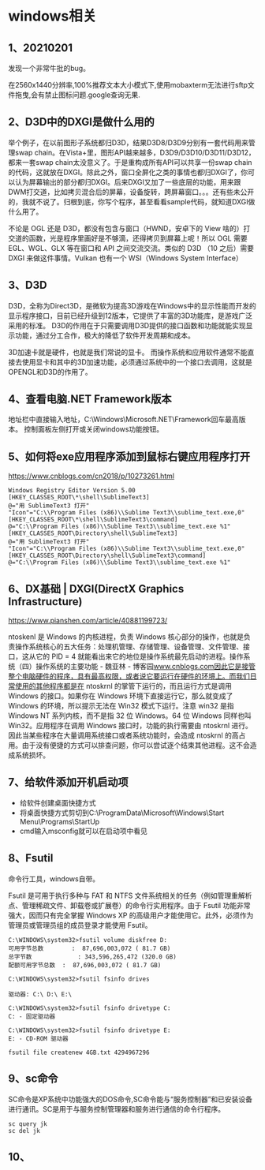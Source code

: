 # windows相关

## 1、20210201
发现一个非常牛批的bug。

在2560x1440分辨率,100%推荐文本大小模式下,使用mobaxterm无法进行sftp文件拖曳,会有禁止图标问题.google查询无果.

## 2、D3D中的DXGI是做什么用的
举个例子，在以前图形子系统都归D3D，结果D3D8/D3D9分别有一套代码用来管理swap chain。在Vista+里，图形API越来越多，D3D9/D3D10/D3D11/D3D12，都来一套swap chain太没意义了。于是重构成所有API可以共享一份swap chain的代码，这就放在DXGI。除此之外，窗口全屏化之类的事情也都归DXGI了，你可以认为屏幕输出的部分都归DXGI。后来DXGI又加了一些底层的功能，用来跟DWM打交道，比如拷贝混合后的屏幕，设备旋转，跨屏幕窗口。。。还有些未公开的，我就不说了。归根到底，你写个程序，甚至看看sample代码，就知道DXGI做什么用了。

不论是 OGL 还是 D3D，都没有包含与窗口（HWND，安卓下的 View 啥的）打交道的函数，光是程序里画好是不够滴，还得拷贝到屏幕上呢！所以 OGL 需要 EGL、WGL、GLX 等在窗口和 API 之间交流交流。类似的 D3D （10 之后）需要 DXGI 来做这件事情。Vulkan 也有一个 WSI（Windows System Interface）

## 3、D3D
D3D，全称为Direct3D，是微软为提高3D游戏在Windows中的显示性能而开发的显示程序接口，目前已经升级到12版本，它提供了丰富的3D功能库，是游戏广泛采用的标准。
D3D的作用在于只需要调用D3D提供的接口函数和功能就能实现显示功能，通过分工合作，极大的降低了软件开发周期和成本。

3D加速卡就是硬件，也就是我们常说的显卡。
而操作系统和应用软件通常不能直接去使用显卡和其中的3D加速功能，必须通过系统中的一个接口去调用，这就是OPENGL和D3D的作用了。

## 4、查看电脑.NET Framework版本
地址栏中直接输入地址，C:\Windows\Microsoft.NET\Framework回车最高版本。
控制面板左侧打开或关闭windows功能按钮。

## 5、如何将exe应用程序添加到鼠标右键应用程序打开
https://www.cnblogs.com/cn2018/p/10273261.html
```sublime_addright.reg
Windows Registry Editor Version 5.00
[HKEY_CLASSES_ROOT\*\shell\SublimeText3]
@="用 SublimeText3 打开"
"Icon"="C:\\Program Files (x86)\\Sublime Text3\\sublime_text.exe,0"
[HKEY_CLASSES_ROOT\*\shell\SublimeText3\command]
@="C:\\Program Files (x86)\\Sublime Text3\\sublime_text.exe %1"
[HKEY_CLASSES_ROOT\Directory\shell\SublimeText3]
@="用 SublimeText3 打开"
"Icon"="C:\\Program Files (x86)\\Sublime Text3\\sublime_text.exe,0"
[HKEY_CLASSES_ROOT\Directory\shell\SublimeText3\command]
@="C:\\Program Files (x86)\\Sublime Text3\\sublime_text.exe %1"
```

## 6、DX基础 | DXGI(DirectX Graphics Infrastructure)
https://www.pianshen.com/article/40881199723/

ntoskenl 是 Windows 的内核进程，负责 Windows 核心部分的操作，也就是负责操作系统核心的五大任务：处理机管理、存储管理、设备管理、文件管理、接口，这从它的 PID = 4 就能看出来它的地位是操作系统最先启动的进程。操作系统（四）操作系统的主要功能 - 魏亚林 - 博客园​www.cnblogs.com因此它是接管整个电脑硬件的程序，具有最高权限，或者说它要运行在硬件的环境上。而我们日常使用的其他程序都是在 ntoskrnl 的掌管下运行的，而且运行方式是调用 Windows 的接口。如果你在 Windows 环境下直接运行它，那么就变成了 Windows 的环境，所以提示无法在 Win32 模式下运行。注意 win32 是指 Windows NT 系列内核，而不是指 32 位 Windows。64 位 Windows 同样也叫 Win32。应用程序在调用 Windows 接口时，功能的执行需要由 ntoskrnl 进行。因此当某些程序在大量调用系统接口或者系统功能时，会造成 ntoskrnl 的高占用。由于没有便捷的方式可以排查问题，你可以尝试逐个结束其他进程。这不会造成系统损坏。

## 7、给软件添加开机启动项
- 给软件创建桌面快捷方式
- 将桌面快捷方式剪切到C:\ProgramData\Microsoft\Windows\Start Menu\Programs\StartUp
- cmd输入msconfig就可以在启动项中看见

## 8、Fsutil 
命令行工具，windows自带。

Fsutil 是可用于执行多种与 FAT 和 NTFS 文件系统相关的任务（例如管理重解析点、管理稀疏文件、卸载卷或扩展卷）的命令行实用程序。由于 Fsutil 功能非常强大，因而只有完全掌握 Windows XP 的高级用户才能使用它。此外，必须作为管理员或管理员组的成员登录才能使用 Fsutil。
```
C:\WINDOWS\system32>fsutil volume diskfree D:
可用字节总数        :  87,696,003,072 ( 81.7 GB)
总字节数             : 343,596,265,472 (320.0 GB)
配额可用字节总数  :  87,696,003,072 ( 81.7 GB)

C:\WINDOWS\system32>fsutil fsinfo drives

驱动器: C:\ D:\ E:\

C:\WINDOWS\system32>fsutil fsinfo drivetype C:
C: - 固定驱动器

C:\WINDOWS\system32>fsutil fsinfo drivetype E:
E: - CD-ROM 驱动器

fsutil file createnew 4GB.txt 4294967296‬
```

## 9、sc命令
SC命令是XP系统中功能强大的DOS命令,SC命令能与“服务控制器”和已安装设备进行通讯。SC是用于与服务控制管理器和服务进行通信的命令行程序。
```
sc query jk
sc del jk
```

## 10、

















